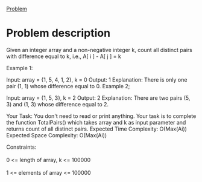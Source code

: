 <a href ="https://practice.geeksforgeeks.org/problems/count-distinct-pairs-with-difference-k1233/0/?category[]=Hash&category[]=Hash&page=1&query=category[]Hashpage1category[]Hash">Problem</a>

# Problem description

Given an integer array and a non-negative integer k, count all distinct pairs with difference equal to k, i.e., A[ i ] - A[ j ] = k

Example 1:

Input: array = {1, 5, 4, 1, 2}, k = 0
Output: 1
Explanation: There is only one pair (1, 1)
whose difference equal to 0.
Example 2;

Input: array = {1, 5, 3}, k = 2
Output: 2
Explanation: There are two pairs (5, 3) and 
(1, 3) whose difference equal to 2.
 

Your Task:
You don't need to read or print anything. Your task is to complete the function TotalPairs() which takes array and k as input parameter and returns count of all distinct pairs.
Expected Time Complexity: O(Max(Ai))
Expected Space Complexity: O(Max(Ai))
 

Constraints:
<br></br>
0 <= length of array, k <= 100000
<br></br>
1 <= elements of array <= 100000

